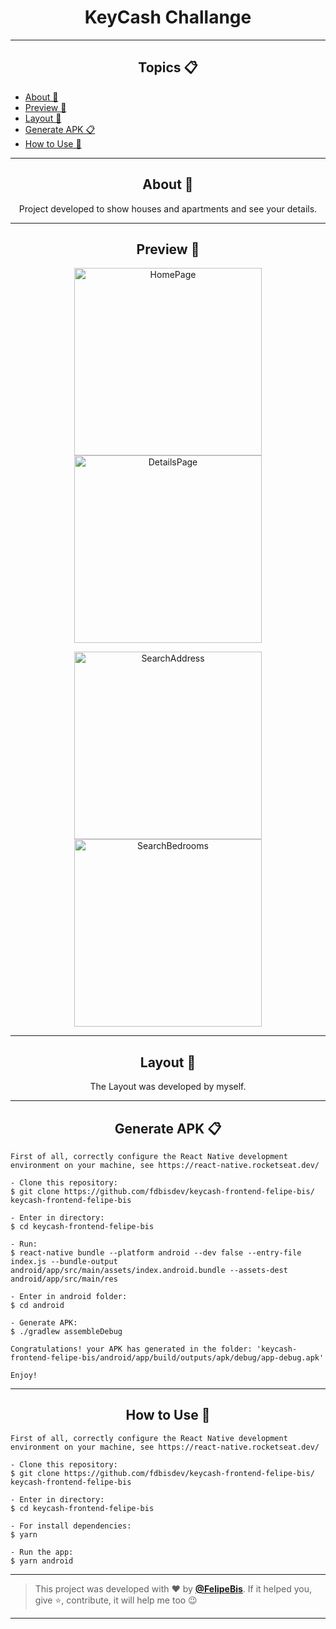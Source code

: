 <h1 align="center">KeyCash Challange</h1>

---

<h2 align="center">Topics 📋</h2>

   <p>
   
   - [About 📖](#about-)
   - [Preview 📱](#preview-)
   - [Layout 🎨](#layout-)
   - [Generate APK 📋](#generate-apk-)
   - [How to Use 🤔](#how-to-use-)


   </p>

---

<h2 align="center">About 📖</h2>
      
   <p align="center">
      Project developed to show houses and apartments and see your details.
   </p>

---

<h2 align="center">Preview 📱</h2>
<p align="center">
      <img src="https://raw.githubusercontent.com/fdbisdev/keycash-frontend-felipe-bis/master/src/assets/screenshot/Screenshot_1634693203.png" width="300" alt="HomePage"/>
      <img src="https://raw.githubusercontent.com/fdbisdev/keycash-frontend-felipe-bis/master/src/assets/screenshot/Screenshot_1634693212.png" width="300" alt="DetailsPage"/>
</p>
<p align="center">
      <img src="https://raw.githubusercontent.com/fdbisdev/keycash-frontend-felipe-bis/master/src/assets/screenshot/Screenshot_1634693660.png" width="300" alt="SearchAddress"/>
      <img src="https://raw.githubusercontent.com/fdbisdev/keycash-frontend-felipe-bis/master/src/assets/screenshot/Screenshot_1634693685.png" width="300" alt="SearchBedrooms" />
</p>

---

<h2 align="center">Layout 🎨</h2>

   <p align="center">
      The Layout was developed by myself.
   </p>

---   

<h2 align="center">Generate APK 📋</h2>

   ```
   First of all, correctly configure the React Native development environment on your machine, see https://react-native.rocketseat.dev/
   
   - Clone this repository:
   $ git clone https://github.com/fdbisdev/keycash-frontend-felipe-bis/ keycash-frontend-felipe-bis
   
   - Enter in directory:
   $ cd keycash-frontend-felipe-bis
   
   - Run:
   $ react-native bundle --platform android --dev false --entry-file index.js --bundle-output android/app/src/main/assets/index.android.bundle --assets-dest android/app/src/main/res

   - Enter in android folder:
   $ cd android
   
   - Generate APK:
   $ ./gradlew assembleDebug
   
   Congratulations! your APK has generated in the folder: 'keycash-frontend-felipe-bis/android/app/build/outputs/apk/debug/app-debug.apk'
   
   Enjoy!
   ```
   
---

<h2 align="center">How to Use 🤔</h2>

   ```
   First of all, correctly configure the React Native development environment on your machine, see https://react-native.rocketseat.dev/
   
   - Clone this repository:
   $ git clone https://github.com/fdbisdev/keycash-frontend-felipe-bis/ keycash-frontend-felipe-bis

   - Enter in directory:
   $ cd keycash-frontend-felipe-bis

   - For install dependencies:
   $ yarn

   - Run the app: 
   $ yarn android
   ```

---

   >This project was developed with ❤️ by **[@FelipeBis](https://www.linkedin.com/in/felipe-bis-3681301b7/)**.
   If it helped you, give ⭐, contribute, it will help me too 😉

---
